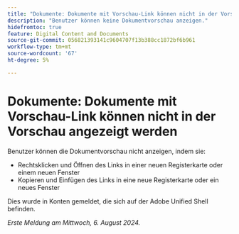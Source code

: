 ```yaml
---
title: "Dokumente: Dokumente mit Vorschau-Link können nicht in der Vorschau angezeigt werden"
description: "Benutzer können keine Dokumentvorschau anzeigen."
hidefromtoc: true
feature: Digital Content and Documents
source-git-commit: 056821393141c9604707f13b388cc1872bf6b961
workflow-type: tm+mt
source-wordcount: '67'
ht-degree: 5%

---
```



# Dokumente: Dokumente mit Vorschau-Link können nicht in der Vorschau angezeigt werden

Benutzer können die Dokumentvorschau nicht anzeigen, indem sie:

* Rechtsklicken und Öffnen des Links in einer neuen Registerkarte oder einem neuen Fenster
* Kopieren und Einfügen des Links in eine neue Registerkarte oder ein neues Fenster

Dies wurde in Konten gemeldet, die sich auf der Adobe Unified Shell befinden.

_Erste Meldung am Mittwoch, 6. August 2024._
